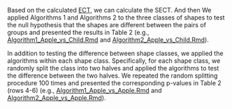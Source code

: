 Based on the calculated [ECT](https://github.com/JinyuWang123/TDA/blob/main/Silhouette%20Database/Data/MRIECs.RData), we can calculate the SECT. And then We applied Algorithms 1 and Algorithms 2 to the three classes of shapes to test the null hypothesis that the shapes are different between the pairs of groups and presented the results in Table 2 (e.g., [Algorithm1_Apple_vs_Child.Rmd](https://github.com/JinyuWang123/TDA/blob/main/Silhouette%20Database/Code_table3/Algorithm1_Apple_vs_Child.Rmd) and [Algorithm2_Apple_vs_Child.Rmd](https://github.com/JinyuWang123/TDA/blob/main/Silhouette%20Database/Code_table3/Algorithm2_Apple_vs_Child.Rmd)).

In addition to testing the difference between shape classes, we applied the algorithms within each shape class. Specifically, for each shape class, we randomly split the class into two halves and applied the algorithms to test the difference between the two halves. We repeated the random splitting procedure 100 times and presented the corresponding p-values in Table 2 (rows 4-6) (e.g., [Algorithm1_Apple_vs_Apple.Rmd](https://github.com/JinyuWang123/TDA/blob/main/Silhouette%20Database/Code_table3/Algorithm1_Apple_vs_Apple.Rmd) and [Algorithm2_Apple_vs_Apple.Rmd](https://github.com/JinyuWang123/TDA/blob/main/Silhouette%20Database/Code_table3/Algorithm2_Apple_vs_Apple.Rmd)). 
